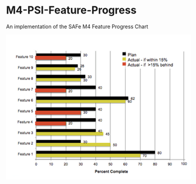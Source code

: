 M4-PSI-Feature-Progress
=======================

An implementation of the SAFe M4 Feature Progress Chart


![alt text](https://raw.githubusercontent.com/wrackzone/M4-PSI-Feature-Progress/master/images/m4-feature-progress.png)
